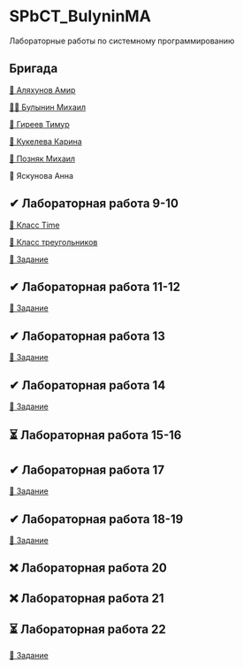 # SPbCT_BulyninMA
 Лабораторные работы по системному программированию

## Бригада
 [🥐 Аляхунов Амир](https://github.com/AmirAlyakhunov)
 
 [🐱‍💻 Булынин Михаил](https://github.com/m1xxos)
 
 [🤡 Гиреев Тимур](https://github.com/Gesendex)
 
 [🐑 Кукелева Карина](https://github.com/ovchens)
 
 [🐫 Позняк Михаил](https://github.com/KotletoVM)
 
 🐸 Яскунова Анна
## ✔ Лабораторная работа 9-10
 [📁 Класс Time](https://github.com/m1xxos/SPbCT_BulyninMA/tree/main/Laba09-10/time)
 
 [📁 Класс треугольников](https://github.com/Gesendex/SPbCT_GireevTU/tree/main/triangle)
 
 [📁 Задание](https://github.com/Gesendex/SPbCT_GireevTU/tree/main/Laba9-10)
##  ✔ Лабораторная работа 11-12
 [📁 Задание](https://github.com/m1xxos/SPbCT_BulyninMA/tree/main/Laba11-12)
##  ✔ Лабораторная работа 13
 [📁 Задание](https://github.com/m1xxos/SPbCT_BulyninMA/tree/main/Laba13)
##  ✔ Лабораторная работа 14
 [📁 Задание](https://github.com/m1xxos/SPbCT_BulyninMA/tree/main/Laba14)
##  ⏳ Лабораторная работа 15-16
##  ✔ Лабораторная работа 17
 [📁 Задание](https://github.com/m1xxos/SPbCT_BulyninMA/tree/main/Laba17)
##  ✔ Лабораторная работа 18-19
 [📁 Задание](https://github.com/m1xxos/SPbCT_BulyninMA/tree/main/Laba18-19)
##  ❌ Лабораторная работа 20
##  ❌ Лабораторная работа 21
##  ⏳ Лабораторная работа 22
 [📁 Задание](https://github.com/m1xxos/SPbCT_BulyninMA/tree/main/Laba22)
